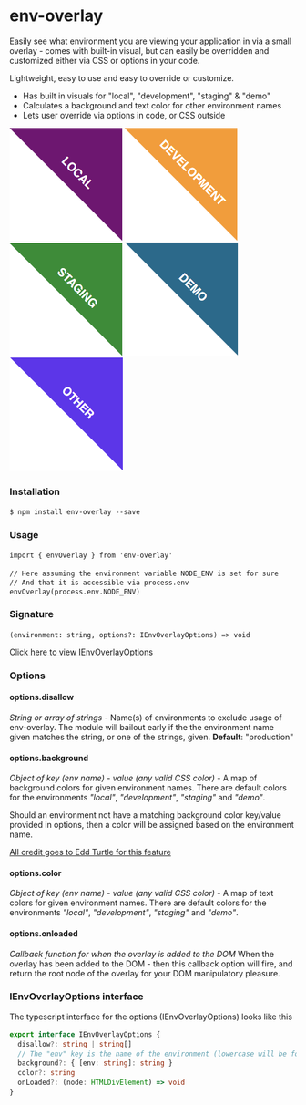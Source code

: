 # env-overlay

Easily see what environment you are viewing your application in via a small overlay - comes with built-in visual, but can easily be overridden and customized either via CSS or options in your code.

Lightweight, easy to use and easy to override or customize.

- Has built in visuals for "local", "development", "staging" & "demo"
- Calculates a background and text color for other environment names
- Lets user override via options in code, or CSS outside

![Local Environment](/images/local.png) ![Development Environment](/images/development.png) ![Staging Environment](/images/staging.png) ![Demo Environment](/images/demo.png) ![Other Environment](/images/other.png)

### Installation

`$ npm install env-overlay --save`

### Usage

    import { envOverlay } from 'env-overlay'

    // Here assuming the environment variable NODE_ENV is set for sure
    // And that it is accessible via process.env
    envOverlay(process.env.NODE_ENV)

### Signature

`(environment: string, options?: IEnvOverlayOptions) => void`

[Click here to view IEnvOverlayOptions](#IEnvOverlayOptions)

### Options

#### options.disallow

_String or array of strings_ - Name(s) of environments to exclude usage of env-overlay.
The module will bailout early if the the environment name given matches the string, or one of the strings, given.
**Default**: "production"

#### options.background

_Object of key (env name) - value (any valid CSS color)_ - A map of background colors for given environment names.
There are default colors for the environments _"local"_, _"development"_, _"staging"_ and _"demo"_.

Should an environment not have a matching background color key/value provided in options, then a color will be assigned based on the environment name.

[All credit goes to Edd Turtle for this feature](https://www.designedbyaturtle.co.uk/2014/convert-string-to-hexidecimal-colour-with-javascript-vanilla/)

#### options.color

_Object of key (env name) - value (any valid CSS color)_ - A map of text colors for given environment names.
There are default colors for the environments _"local"_, _"development"_, _"staging"_ and _"demo"_.

#### options.onloaded

_Callback function for when the overlay is added to the DOM_
When the overlay has been added to the DOM - then this callback option will fire, and return the root node of the overlay for your DOM manipulatory pleasure.

### <a name="IEnvOverlayOptions"></a>IEnvOverlayOptions interface

The typescript interface for the options (IEnvOverlayOptions) looks like this

```typescript
export interface IEnvOverlayOptions {
  disallow?: string | string[]
  // The "env" key is the name of the environment (lowercase will be forced)
  background?: { [env: string]: string }
  color?: string
  onLoaded?: (node: HTMLDivElement) => void
}
```
